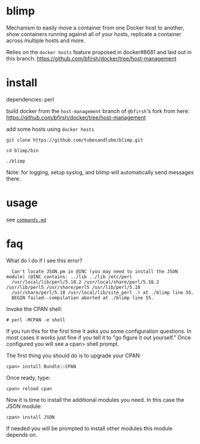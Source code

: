 blimp
=====

Mechanism to easily move a container from one Docker host to another, show containers running against all of your hosts, replicate a container across multiple hosts and more.

Relies on the `docker hosts` feature proposed in docker#8681 and laid out in this branch: https://github.com/bfirsh/docker/tree/host-management

install
=======

dependencies: perl

build docker from the `host-management` branch of `@bfirsh`'s fork from here: https://github.com/bfirsh/docker/tree/host-management

add some hosts using `docker hosts`

`git clone https://github.com/tubesandlube/blimp.git`

`cd blimp/bin`

`./blimp`

Note: for logging, setup syslog, and blimp will automatically send messages there.

usage
=====

see [``commands.md``](https://github.com/tubesandlube/blimp/blob/master/commands.md)

faq
===

What do I do if I see this error?

```
  Can't locate JSON.pm in @INC (you may need to install the JSON module) (@INC contains: ../lib ../lib /etc/perl
  /usr/local/lib/perl/5.18.2 /usr/local/share/perl/5.18.2 /usr/lib/perl5 /usr/share/perl5 /usr/lib/perl/5.18
  /usr/share/perl/5.18 /usr/local/lib/site_perl .) at ./blimp line 55.
  BEGIN failed--compilation aborted at ./blimp line 55.
```

Invoke the CPAN shell:

```
# perl -MCPAN -e shell
```

If you run this for the first time it asks you some configuration questions. In most cases it works just fine if you tell it to "go figure it out yourself." Once configured you will see a cpan> shell prompt.

The first thing you should do is to upgrade your CPAN:

```
cpan> install Bundle::CPAN
```

Once ready, type:

```
cpan> reload cpan
```

Now it is time to install the additional modules you need. In this case the JSON module:

```
cpan> install JSON
```

If needed you will be prompted to install other modules this module depends on.
